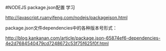 #NODEJS package.json配置 学习

http://javascript.ruanyifeng.com/nodejs/packagejson.html

package.json文件dependencies中的各种版本号形式：

http://blog.kankanan.com/article/package.json-65874ef6-dependencies-4e2d7684540479cd7248672c53f75f625f0f.html
